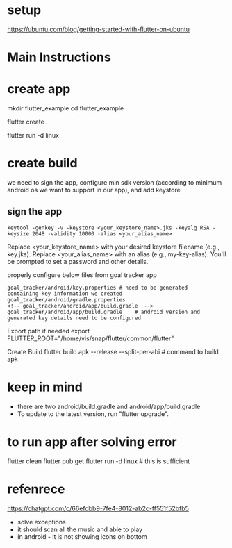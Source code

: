 # setup
https://ubuntu.com/blog/getting-started-with-flutter-on-ubuntu

# Main Instructions


# create app
mkdir flutter_example
cd flutter_example

flutter create .

flutter run -d linux


# create build 
we need to sign the app, configure min sdk version (according to minimum android os we want to support in our app), and add keystore

## sign the app
```
keytool -genkey -v -keystore <your_keystore_name>.jks -keyalg RSA -keysize 2048 -validity 10000 -alias <your_alias_name>
```
Replace <your_keystore_name> with your desired keystore filename (e.g., key.jks).
Replace <your_alias_name> with an alias (e.g., my-key-alias).
You'll be prompted to set a password and other details.


properly configure below files from goal tracker app
```
goal_tracker/android/key.properties # need to be generated - containing key information we created
goal_tracker/android/gradle.properties
<!-- goal_tracker/android/app/build.gradle  -->
goal_tracker/android/app/build.gradle    # android version and generated key details need to be configured
```

Export path if needed
export FLUTTER_ROOT="/home/vis/snap/flutter/common/flutter"

Create Build
flutter build apk --release --split-per-abi # command to build apk

# keep in mind
- there are two android/build.gradle and android/app/build.gradle
- To update to the latest version, run "flutter upgrade". 

# to run app after solving error
flutter clean
flutter pub get
flutter run -d linux # this is sufficient



# refenrece
https://chatgpt.com/c/66efdbb9-7fe4-8012-ab2c-ff551f52bfb5

- solve exceptions
- it should scan all the music and able to play
- in android - it is not showing icons on bottom

